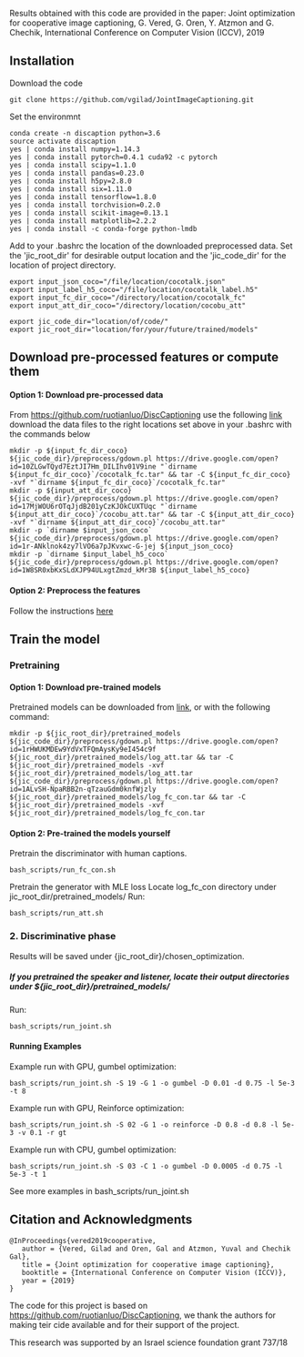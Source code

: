 Results obtained with this code are provided in the paper:
Joint optimization for cooperative image captioning, 
G. Vered, G. Oren, Y. Atzmon and G. Chechik, International Conference on Computer Vision (ICCV), 2019 

##  Installation

Download the code 
```
git clone https://github.com/vgilad/JointImageCaptioning.git
```
Set the environmnt
```
conda create -n discaption python=3.6
source activate discaption
yes | conda install numpy=1.14.3
yes | conda install pytorch=0.4.1 cuda92 -c pytorch
yes | conda install scipy=1.1.0
yes | conda install pandas=0.23.0
yes | conda install h5py=2.8.0
yes | conda install six=1.11.0
yes | conda install tensorflow=1.8.0
yes | conda install torchvision=0.2.0
yes | conda install scikit-image=0.13.1
yes | conda install matplotlib=2.2.2
yes | conda install -c conda-forge python-lmdb
```
Add to your .bashrc the location of the downloaded preprocessed data.
Set the 'jic_root_dir' for desirable output location and the 'jic_code_dir' for the location of project directory.
```
export input_json_coco="/file/location/cocotalk.json"  
export input_label_h5_coco="/file/location/cocotalk_label.h5"  
export input_fc_dir_coco="/directory/location/cocotalk_fc"  
export input_att_dir_coco="/directory/location/cocobu_att"  
  
export jic_code_dir="location/of/code/"  
export jic_root_dir="location/for/your/future/trained/models"  
```

## Download pre-processed features or compute them 

#### Option 1: Download pre-processed data

From https://github.com/ruotianluo/DiscCaptioning use the following [link](https://drive.google.com/drive/folders/1Z9bfvkRT5YyikmNgzPbybezYj9mi4TE2)
download the data files to the right locations set above in your .bashrc with the commands below
```
mkdir -p ${input_fc_dir_coco}
${jic_code_dir}/preprocess/gdown.pl https://drive.google.com/open?id=10ZLGwTQyd7EztJI7Hm_DILIhv01V9ine "`dirname ${input_fc_dir_coco}`/cocotalk_fc.tar" && tar -C ${input_fc_dir_coco} -xvf "`dirname ${input_fc_dir_coco}`/cocotalk_fc.tar" 
mkdir -p ${input_att_dir_coco}
${jic_code_dir}/preprocess/gdown.pl https://drive.google.com/open?id=17MjWOU6rOTqJjdB201yCzKJOkCUXTUqc "`dirname ${input_att_dir_coco}`/cocobu_att.tar" && tar -C ${input_att_dir_coco} -xvf "`dirname ${input_att_dir_coco}`/cocobu_att.tar"
mkdir -p `dirname $input_json_coco`
${jic_code_dir}/preprocess/gdown.pl https://drive.google.com/open?id=1r-ANklnok4zy7lVO6a7pJKvxwc-G-jej ${input_json_coco}
mkdir -p `dirname $input_label_h5_coco`
${jic_code_dir}/preprocess/gdown.pl https://drive.google.com/open?id=1W8SR0xbKxSLdXJP94ULxgtZmzd_kMr3B ${input_label_h5_coco}

```
#### Option 2: Preprocess the features
Follow the instructions [here](https://github.com/ruotianluo/DiscCaptioning)

## Train the model
### Pretraining

#### Option 1: Download pre-trained models
Pretrained models can be downloaded from [link](https://drive.google.com/drive/folders/1Iw-9KmHJYbQ3-jRLLCsNVs9-i5I_vsAi?usp=sharing), or with the following command:  
```
mkdir -p ${jic_root_dir}/pretrained_models  
${jic_code_dir}/preprocess/gdown.pl https://drive.google.com/open?id=1rHWUKMDEw9YdVxTFQmAysKy9eI454c9f ${jic_root_dir}/pretrained_models/log_att.tar && tar -C ${jic_root_dir}/pretrained_models -xvf ${jic_root_dir}/pretrained_models/log_att.tar
${jic_code_dir}/preprocess/gdown.pl https://drive.google.com/open?id=1ALvSH-NpaRBB2n-qTzauGdm0knfWjzly ${jic_root_dir}/pretrained_models/log_fc_con.tar && tar -C ${jic_root_dir}/pretrained_models -xvf ${jic_root_dir}/pretrained_models/log_fc_con.tar
```
#### Option 2: Pre-trained the models yourself
Pretrain the discriminator with human captions.
```
bash_scripts/run_fc_con.sh
```
Pretrain the generator with MLE loss
Locate log_fc_con directory under jic_root_dir/pretrained_models/
Run:
```
bash_scripts/run_att.sh
```

### 2. Discriminative phase
Results will be saved under {jic_root_dir}/chosen_optimization.
##### If you pretrained the speaker and listener, locate their output directories under ${jic_root_dir}/pretrained_models/
Run:

```
bash_scripts/run_joint.sh
```
#### Running Examples
Example run with GPU, gumbel optimization:
```
bash_scripts/run_joint.sh -S 19 -G 1 -o gumbel -D 0.01 -d 0.75 -l 5e-3 -t 8
```
Example run with GPU, Reinforce optimization:
```
bash_scripts/run_joint.sh -S 02 -G 1 -o reinforce -D 0.8 -d 0.8 -l 5e-3 -v 0.1 -r gt
```
Example run with CPU, gumbel optimization:
```
bash_scripts/run_joint.sh -S 03 -C 1 -o gumbel -D 0.0005 -d 0.75 -l 5e-3 -t 1
```
See more examples in bash_scripts/run_joint.sh


## Citation and Acknowledgments
```
@InProceedings{vered2019cooperative,
   author = {Vered, Gilad and Oren, Gal and Atzmon, Yuval and Chechik Gal},
   title = {Joint optimization for cooperative image captioning},
   booktitle = {International Conference on Computer Vision (ICCV)},
   year = {2019}
}
```
The code for this project is based on https://github.com/ruotianluo/DiscCaptioning, we thank the authors for making teir cide available and for their support of the project.

This research was supported by an Israel science foundation grant 737/18
